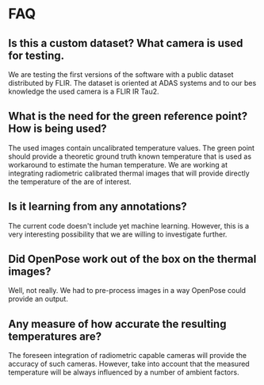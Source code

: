 # FAQ

## Is this a custom dataset? What camera is used for testing.

We are testing the first versions of the software with a public dataset distributed by FLIR. The dataset is oriented at ADAS systems and to our bes knowledge the used camera is a FLIR IR Tau2.

## What is the need for the green reference point? How is being used?

The used images contain uncalibrated temperature values. The green point should provide a theoretic ground truth known temperature that is used as workaround to estimate the human temperature. We are working at integrating radiometric calibrated thermal images that will provide directly the temperature of the are of interest. 

## Is it learning from any annotations?

The current code doesn't include yet machine learning. However, this is a very interesting possibility that we are willing to investigate further.

## Did OpenPose work out of the box on the thermal images?

Well, not really. We had to pre-process images in a way OpenPose could provide an output. 

## Any measure of how accurate the resulting temperatures are?

The foreseen integration of radiometric capable cameras will provide the accuracy of such cameras. However, take into account that the measured temperature will be always influenced by a number of ambient factors. 
